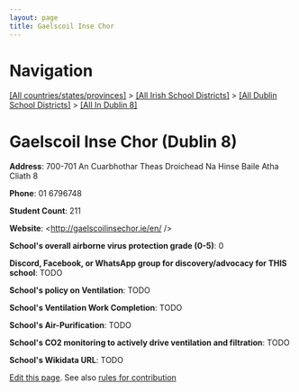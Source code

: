 ```yaml
---
layout: page
title: Gaelscoil Inse Chor
---
```

# Navigation

[[All countries/states/provinces]](../../../..) > [[All Irish School Districts]](../../..) > [[All Dublin School Districts]](../..) > [[All In Dublin 8]](..)

# Gaelscoil Inse Chor (Dublin 8)

**Address**: 700-701 An Cuarbhothar Theas Droichead Na Hinse Baile Atha Cliath 8

**Phone**: 01 6796748

**Student Count**: 211

**Website**: <http://gaelscoilinsechor.ie/en/ />

**School's overall airborne virus protection grade (0-5)**: 0

**Discord, Facebook, or WhatsApp group for discovery/advocacy for THIS school**: TODO

**School's policy on Ventilation**: TODO

**School's Ventilation Work Completion**: TODO

**School's Air-Purification**: TODO

**School's CO2 monitoring to actively drive ventilation and filtration**: TODO

**School's Wikidata URL**: TODO


[Edit this page](https://github.com/ventilate-schools/Ireland/edit/main/./Dublin_8/Gaelscoil_Inse_Chor.md). See also [rules for contribution](../../../contribution-rules/)